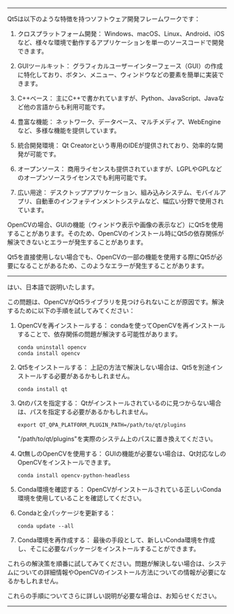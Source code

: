 

---

Qt5は以下のような特徴を持つソフトウェア開発フレームワークです：

1. クロスプラットフォーム開発：
   Windows、macOS、Linux、Android、iOSなど、様々な環境で動作するアプリケーションを単一のソースコードで開発できます。

2. GUIツールキット：
   グラフィカルユーザーインターフェース（GUI）の作成に特化しており、ボタン、メニュー、ウィンドウなどの要素を簡単に実装できます。

3. C++ベース：
   主にC++で書かれていますが、Python、JavaScript、Javaなど他の言語からも利用可能です。

4. 豊富な機能：
   ネットワーク、データベース、マルチメディア、WebEngineなど、多様な機能を提供しています。

5. 統合開発環境：
   Qt Creatorという専用のIDEが提供されており、効率的な開発が可能です。

6. オープンソース：
   商用ライセンスも提供されていますが、LGPLやGPLなどのオープンソースライセンスでも利用可能です。

7. 広い用途：
   デスクトップアプリケーション、組み込みシステム、モバイルアプリ、自動車のインフォテインメントシステムなど、幅広い分野で使用されています。

OpenCVの場合、GUIの機能（ウィンドウ表示や画像の表示など）にQt5を使用することがあります。そのため、OpenCVのインストール時にQt5の依存関係が解決できないとエラーが発生することがあります。

Qt5を直接使用しない場合でも、OpenCVの一部の機能を使用する際にQt5が必要になることがあるため、このようなエラーが発生することがあります。

---

はい、日本語で説明いたします。

この問題は、OpenCVがQt5ライブラリを見つけられないことが原因です。解決するために以下の手順を試してみてください：

1. OpenCVを再インストールする：
   condaを使ってOpenCVを再インストールすることで、依存関係の問題が解決する可能性があります。

   ```
   conda uninstall opencv
   conda install opencv
   ```

2. Qt5をインストールする：
   上記の方法で解決しない場合は、Qt5を別途インストールする必要があるかもしれません。

   ```
   conda install qt
   ```

3. Qtのパスを指定する：
   Qtがインストールされているのに見つからない場合は、パスを指定する必要があるかもしれません。

   ```
   export QT_QPA_PLATFORM_PLUGIN_PATH=/path/to/qt/plugins
   ```

   "/path/to/qt/plugins"を実際のシステム上のパスに置き換えてください。

4. Qt無しのOpenCVを使用する：
   GUIの機能が必要ない場合は、Qt対応なしのOpenCVをインストールできます。

   ```
   conda install opencv-python-headless
   ```

5. Conda環境を確認する：
   OpenCVがインストールされている正しいConda環境を使用していることを確認してください。

6. Condaと全パッケージを更新する：
   ```
   conda update --all
   ```

7. Conda環境を再作成する：
   最後の手段として、新しいConda環境を作成し、そこに必要なパッケージをインストールすることができます。

これらの解決策を順番に試してみてください。問題が解決しない場合は、システムについての詳細情報やOpenCVのインストール方法についての情報が必要になるかもしれません。

これらの手順についてさらに詳しい説明が必要な場合は、お知らせください。

---
